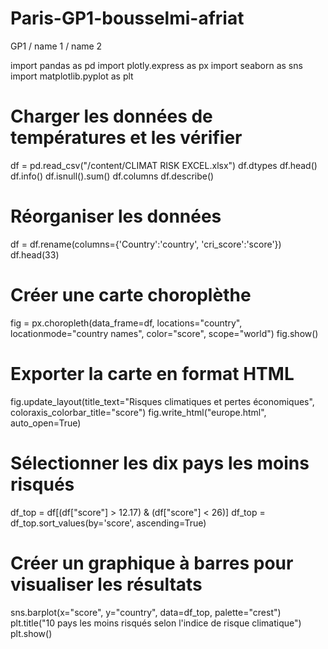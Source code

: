 # Paris-GP1-bousselmi-afriat

GP1 / name 1 / name 2

import pandas as pd
import plotly.express as px
import seaborn as sns
import matplotlib.pyplot as plt

# Charger les données de températures et les vérifier
df = pd.read_csv("/content/CLIMAT RISK EXCEL.xlsx")
df.dtypes
df.head()
df.info()
df.isnull().sum()
df.columns
df.describe()

# Réorganiser les données
df = df.rename(columns={'Country':'country', 'cri_score':'score'})
df.head(33)

# Créer une carte choroplèthe
fig = px.choropleth(data_frame=df,
                    locations="country",
                    locationmode="country names",
                    color="score",
                    scope="world")
fig.show()

# Exporter la carte en format HTML
fig.update_layout(title_text="Risques climatiques et pertes économiques",
                  coloraxis_colorbar_title="score")
fig.write_html("europe.html", auto_open=True)

# Sélectionner les dix pays les moins risqués
df_top = df[(df["score"] > 12.17) & (df["score"] < 26)]
df_top = df_top.sort_values(by='score', ascending=True)

# Créer un graphique à barres pour visualiser les résultats
sns.barplot(x="score", y="country", data=df_top, palette="crest")
plt.title("10 pays les moins risqués selon l'indice de risque climatique")
plt.show()
